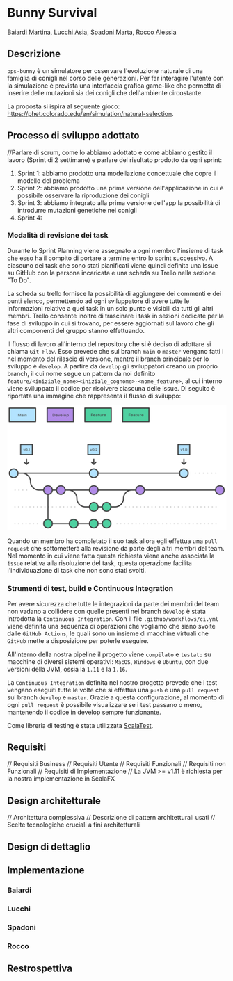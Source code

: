 # Bunny Survival

[Baiardi Martina](mailto:martina.baiardi4@studio.unibo.it),
[Lucchi Asia](mailto:asia.lucchi@studio.unibo.it),
[Spadoni Marta](mailto:alessia.rocco@studio.unibo.it),
[Rocco Alessia](mailto:marta.spadoni2@studio.unibo.it)

## Descrizione
`pps-bunny` è un simulatore per osservare l'evoluzione naturale di una famiglia di conigli nel corso delle generazioni.
Per far interagire l'utente con la simulazione è prevista una interfaccia grafica game-like che permetta di inserire 
delle mutazioni sia dei conigli che dell'ambiente circostante. 

La proposta si ispira al seguente gioco: https://phet.colorado.edu/en/simulation/natural-selection.

## Processo di sviluppo adottato
//Parlare di scrum, come lo abbiamo adottato e come abbiamo gestito il lavoro (Sprint di 2 settimane) e parlare del 
risultato prodotto da ogni sprint:
1. Sprint 1: abbiamo prodotto una modellazione concettuale che copre il modello del problema
2. Sprint 2: abbiamo prodotto una prima versione dell'applicazione in cui è possibile osservare la riproduzione dei 
conigli 
3. Sprint 3: abbiamo integrato alla prima versione dell'app la possibilità di introdurre mutazioni genetiche nei conigli
4. Sprint 4:

### Modalità di revisione dei task
Durante lo Sprint Planning viene assegnato a ogni membro l'insieme di task che esso ha il compito di portare a termine entro lo sprint successivo.
A ciascuno dei task che sono stati pianificati viene quindi definita una Issue su GitHub con la persona incaricata e 
una scheda su Trello nella sezione "To Do".

La scheda su trello fornisce la possibilità di aggiungere dei commenti e dei punti elenco, permettendo ad ogni sviluppatore
di avere tutte le informazioni relative a quel task in un solo punto e visibili da tutti gli altri membri. Trello consente 
inoltre di trascinare i task in sezioni dedicate per la fase di sviluppo in cui si trovano, per essere aggiornati sul lavoro che 
gli altri componenti del gruppo stanno effettuando.

Il flusso di lavoro all'interno del repository che si è deciso di adottare si chiama `Git Flow`. Esso prevede che sul branch 
`main` o `master` vengano fatti i nel momento del rilascio di versione, mentre il branch principale per lo sviluppo
è `develop`. A partire da `develop` gli sviluppatori creano un proprio branch, il cui nome segue un pattern da noi definito
`feature/<iniziale_nome><iniziale_cognome>-<nome_feature>`, al cui interno viene sviluppato il codice per risolvere ciascuna 
delle issue. Di seguito è riportata una immagine che rappresenta il flusso di sviluppo:

![Git-Flow Workflow](./images/git_flow.svg)

Quando un membro ha completato il suo task allora egli effettua una `pull request` che sottometterà alla revisione da parte 
degli altri membri del team. Nel momento in cui viene fatta questa richiesta viene anche associata la `issue` relativa alla 
risoluzione del task, questa operazione facilita l'individuazione di task che non sono stati svolti.


### Strumenti di test, build e Continuous Integration
Per avere sicurezza che tutte le integrazioni da parte dei membri del team non vadano a collidere con quelle presenti nel branch `develop` 
è stata introdotta la `Continuous Integration`. Con il file `.github/workflows/ci.yml` viene definita una sequenza di operazioni
che vogliamo che siano svolte dalle `GitHub Actions`, le quali sono un insieme di macchine virtuali che `GitHub` mette a disposizione
per poterle eseguire.

All'interno della nostra pipeline il progetto viene `compilato` e `testato` su macchine di diversi sistemi operativi: `MacOS`, 
`Windows` e `Ubuntu`, con due versioni della JVM, ossia la `1.11` e la `1.16`. 

La `Continuous Integration` definita nel nostro progetto prevede che i test vengano eseguiti tutte le volte che si 
effettua una `push` e una `pull request` sui branch `develop` e `master`. Grazie a questa configurazione, al momento 
di ogni `pull request` è possibile visualizzare se i test passano o meno, mantenendo il codice in develop sempre funzionante.

Come libreria di testing è stata utilizzata [ScalaTest](https://www.scalatest.org/).

## Requisiti
// Requisiti Business
// Requisiti Utente
// Requisiti Funzionali
// Requisiti non Funzionali
// Requisiti di Implementazione
// La JVM >= v1.11 è richiesta per la nostra implementazione in ScalaFX

## Design architetturale
// Architettura complessiva
// Descrizione di pattern architetturali usati
// Scelte tecnologiche cruciali a fini architetturali

## Design di dettaglio

## Implementazione
### Baiardi
### Lucchi
### Spadoni 
### Rocco

## Restrospettiva